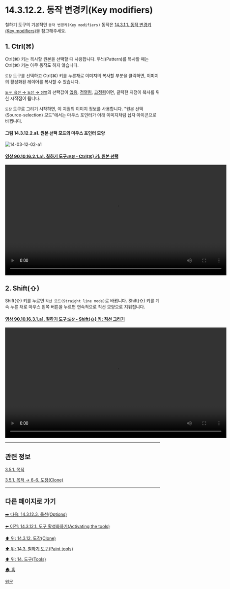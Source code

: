 # 14.3.12.2. 동작 변경키(Key modifiers)
칠하기 도구의 기본적인 `동작 변경키(Key modifiers)` 동작은 [14.3.1.1. 동작 변경키(Key modifiers)](./14-03-01-01-key_modifiers.md)을 참고해주세요.

<a id="14-03-11-02-s1"></a>

## 1. Ctrl(⌘)
Ctrl(⌘) 키는 복사할 원본을 선택할 때 사용합니다. 무늬(Pattern)를 복사할 때는 Ctrl(⌘) 키는 아무 동작도 하지 않습니다.

`도장` 도구를 선택하고 Ctrl(⌘) 키를 누른채로 이미지의 복사할 부분을 클릭하면, 이미지의 활성화된 레이어를 복사할 수 있습니다.

[`도구 옵션` → `도장` → `정렬`](./14-03-12-03-options.md#14-03-11-03-s16)의 선택값이 [없음](./14-03-12-03-options.md#14-03-11-03-s16-01), [정렬됨](./14-03-12-03-options.md#14-03-11-03-s16-02), [고정됨](./14-03-12-03-options.md#14-03-11-03-s16-04)이면, 클릭한 지점이 복사를 위한 시작점이 됩니다.

`도장` 도구로 그리기 시작하면, 이 지점의 이미지 정보를 사용합니다. "원본 선택(Source-selection) 모드"에서는 마우스 포인터가 아래 이미지처럼 십자 아이콘으로 바뀝니다.

<a id="14-03-12-02-a1"></a>

#### 그림 14.3.12.2.a1. 원본 선택 모드의 마우스 포인터 모양
![14-03-12-02-a1](https://github.com/wonder13662/gimp/assets/15767104/2f59af97-53c6-447e-b8ec-d077489d4da5)

<a id="90-10-16-02-01-a1"></a>

#### [영상 90.10.16.2.1.a1. 칠하기 도구:`도장` - Ctrl(⌘) 키: 원본 선택](./90-10-16-02-01-select_the_source.md#90-10-16-02-01-a1)
<video controls="controls" width="720" src="https://github.com/wonder13662/gimp/assets/15767104/3a4df05f-fc8a-4736-a5cb-4161269c23fa"></video>

<a id="14-03-11-02-s2"></a>

## 2. Shift(⇧)
Shift(⇧) 키를 누르면 `직선 모드(Straight line mode)`로 바뀝니다. Shift(⇧) 키를 계속 누른 채로 마우스 왼쪽 버튼을 누르면 연속적으로 직선 모양으로 지워집니다.

<a id="90-10-16-03-01-a1"></a>

#### [영상 90.10.16.3.1.a1. 칠하기 도구:`도장` - Shift(⇧) 키: 직선 그리기](./90-10-16-03-01-switch_to_straight_line_mode.md#90-10-16-03-01-a1)
<video controls="controls" width="720" src="https://github.com/wonder13662/gimp/assets/15767104/f47ef1e2-ff26-4671-8c7b-6440091aa6b3"></video>

***

## 관련 정보

[3.5.1. 목적](./03-05-01-intention.md)

[3.5.1. 목적 → 6-6. 도장(Clone)](./03-05-01-intention.md#03-05-01-s6-06)

***

## 다른 페이지로 가기

[➡️ 다음: 14.3.12.3. 옵션(Options)](./14-03-12-03-options.md)

[⬅️ 이전: 14.3.12.1. 도구 활성화하기(Activating the tools)](./14-03-12-01-activating_the_tool.md)

[⬆️ 위: 14.3.12. 도장(Clone)](./14-03-12-00-clone.md)

[⬆️ 위: 14.3. 칠하기 도구(Paint tools)](./14-03-00-paint-tools.md)

[⬆️ 위: 14. 도구(Tools)](./14-00-tools.md)

[🏠 홈](./00-home.md)

[원문](https://docs.gimp.org/2.10/ko/gimp-tool-clone.html#idm13718)